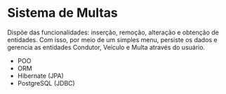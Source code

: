 # Sistema de Multas

Dispõe das funcionalidades: inserção, remoção, alteração e obtenção de entidades. Com isso, por meio de um simples menu, persiste os dados e gerencia as entidades Condutor, Veículo e Multa através do usuário.

* POO
* ORM
* Hibernate (JPA)
* PostgreSQL (JDBC)

